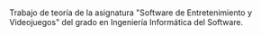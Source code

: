 # <Nombre en desarrollo>
Trabajo de teoría de la asignatura "Software de Entretenimiento y Videojuegos" del grado en Ingeniería Informática del Software.
